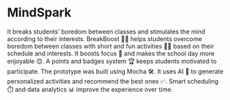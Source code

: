 # MindSpark
It breaks students’ boredom between classes and stimulates the mind according to their interests.
BreakBoost 📱✨ helps students overcome boredom between classes with short and fun activities 🧩🔥 based on their schedule and interests.
It boosts focus 🎯 and makes the school day more enjoyable 😊.
A points and badges system 🏆 keeps students motivated to participate.
The prototype was built using Mocha 🛠️.
It uses AI 🤖 to generate personalized activities and recommend the best ones ✅.
Smart scheduling ⏱️ and data analytics 📊 improve the experience over time.
